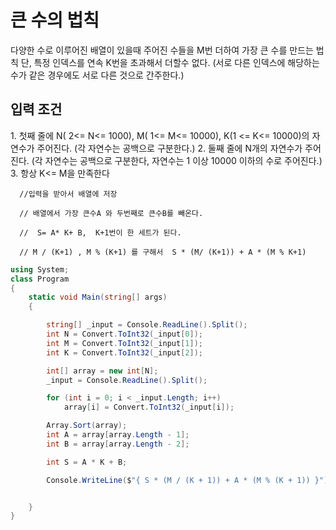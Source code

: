 <h1>큰 수의 법칙</h1>
다양한 수로 이루어진 배열이 있을때
주어진 수들을 M번 더하여 가장 큰 수를 만드는 법칙
단, 특정 인덱스를 연속 K번을 초과해서 더할수 없다.
(서로 다른 인덱스에 해당하는 수가 같은 경우에도 서로 다른 것으로 간주한다.)

<h2>입력 조건</h2>
1. 첫째 줄에 N( 2<= N<= 1000), M( 1<= M<= 10000), K(1 <= K<= 10000)의 자연수가 주어진다. (각 자연수는 공백으로 구분한다.)
2. 둘째 줄에 N개의 자연수가 주어진다. (각 자연수는 공백으로 구분한다, 자연수는 1 이상 10000 이하의 수로 주어진다.)
3. 항상 K<= M을 만족한다

```
  //입력을 받아서 배열에 저장

  // 배열에서 가장 큰수A 와 두번째로 큰수B를 빼온다.

  //  S= A* K+ B,  K+1번이 한 세트가 된다.

  // M / (K+1) , M % (K+1) 를 구해서  S * (M/ (K+1)) + A * (M % K+1)
```

```cs
using System;
class Program
{
    static void Main(string[] args)
    {

        string[] _input = Console.ReadLine().Split();
        int N = Convert.ToInt32(_input[0]);
        int M = Convert.ToInt32(_input[1]);
        int K = Convert.ToInt32(_input[2]);

        int[] array = new int[N];
        _input = Console.ReadLine().Split();

        for (int i = 0; i < _input.Length; i++)
            array[i] = Convert.ToInt32(_input[i]);

        Array.Sort(array);
        int A = array[array.Length - 1];
        int B = array[array.Length - 2];

        int S = A * K + B;

        Console.WriteLine($"{ S * (M / (K + 1)) + A * (M % (K + 1)) }");


    }
}
```
